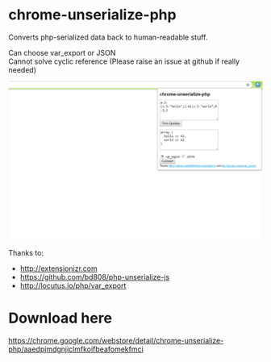 # chrome-unserialize-php

Converts php-serialized data back to human-readable stuff. 

Can choose var_export or JSON  
Cannot solve cyclic reference (Please raise an issue at github if really needed)  

![screenshot](https://github.com/vicksonzero/chrome-unserialize-php/blob/master/Screenshot_3%20edited.png)

Thanks to:  
- http://extensionizr.com
- https://github.com/bd808/php-unserialize-js
- http://locutus.io/php/var_export

# Download here

https://chrome.google.com/webstore/detail/chrome-unserialize-php/aaedpjmdgnjiclmfkoifbeafomekfmci

